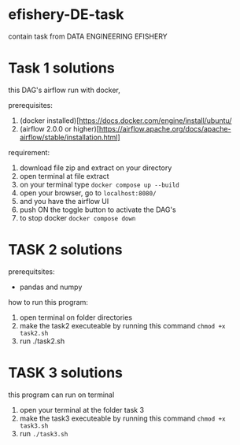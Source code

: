 # efishery-DE-task
contain task from DATA ENGINEERING EFISHERY



# Task 1 solutions

this DAG's airflow run with docker, 

prerequisites: 
1. (docker installed)[https://docs.docker.com/engine/install/ubuntu/
2. (airflow 2.0.0 or higher)[https://airflow.apache.org/docs/apache-airflow/stable/installation.html] 

requirement: 
1. download file zip and extract on your directory 
2. open terminal at file extract
3. on your terminal type `docker compose up --build`
4. open your browser, go to `localhost:8080/` 
5. and you have the airflow UI
6. push ON the toggle button to activate the DAG's
7. to stop docker `docker compose down`




# TASK 2 solutions

prerequitsites: 

- pandas and numpy


how to run this program: 
1. open terminal on folder directories
2. make the task2 executeable by running this command `chmod +x task2.sh`
3. run ./task2.sh 



# TASK 3 solutions

this program can run on terminal

1. open your terminal at the folder task 3
2. make the task3 executeable by running this command `chmod +x task3.sh`
3. run `./task3.sh`


